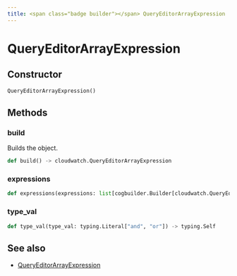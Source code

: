 ```yaml
---
title: <span class="badge builder"></span> QueryEditorArrayExpression
---
```

# <span class="badge builder"></span> QueryEditorArrayExpression

## Constructor

```python
QueryEditorArrayExpression()
```
## Methods

### <span class="badge object-method"></span> build

Builds the object.

```python
def build() -> cloudwatch.QueryEditorArrayExpression
```

### <span class="badge object-method"></span> expressions

```python
def expressions(expressions: list[cogbuilder.Builder[cloudwatch.QueryEditorExpression]]) -> typing.Self
```

### <span class="badge object-method"></span> type_val

```python
def type_val(type_val: typing.Literal["and", "or"]) -> typing.Self
```

## See also

 * <span class="badge object-type-class"></span> [QueryEditorArrayExpression](./object-QueryEditorArrayExpression.md)
